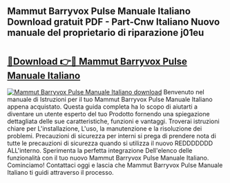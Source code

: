 ## Mammut Barryvox Pulse Manuale Italiano Download gratuit PDF - Part-Cnw Italiano Nuovo manuale del proprietario di riparazione j01eu

# <h2><a href="http://dfggauo.blite.top/?on=Mammut+Barryvox+Pulse+Manuale+Italiano">🔗Download 👉🔴 Mammut Barryvox Pulse Manuale Italiano</a></h2>

[![Mammut Barryvox Pulse Manuale Italiano download](https://i.imgur.com/lujVjoI.png)](http://dfggauo.blite.top/?on=Mammut+Barryvox+Pulse+Manuale+Italiano)
Benvenuto nel manuale di Istruzioni per il tuo Mammut Barryvox Pulse Manuale Italiano appena acquistato. Questa guida completa ha lo scopo di aiutarti a diventare un utente esperto del tuo Prodotto fornendo una spiegazione dettagliata delle sue caratteristiche, funzioni e vantaggi. Troverai istruzioni chiare per L'installazione, L'uso, la manutenzione e la risoluzione dei problemi. Precauzioni di sicurezza per interni si prega di prendere nota di tutte le precauzioni di sicurezza quando si utilizza il nuovo REDDDDDDD ALL'interno. Sperimenta la perfetta integrazione Dell'elenco delle funzionalità con il tuo nuovo Mammut Barryvox Pulse Manuale Italiano. Cominciamo! Contattaci oggi e lascia che Mammut Barryvox Pulse Manuale Italiano ti guidi attraverso il processo.
